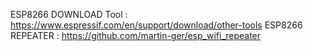 ESP8266 DOWNLOAD Tool : https://www.espressif.com/en/support/download/other-tools
ESP8266 REPEATER : https://github.com/martin-ger/esp_wifi_repeater

